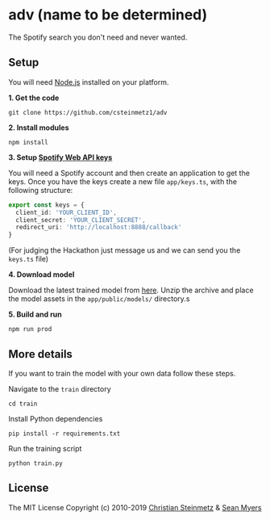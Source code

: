 # adv (name to be determined)
The Spotify search you don't need and never wanted.

## Setup

You will need [Node.js](https://nodejs.org/en/) installed on your platform.

**1. Get the code**
```
git clone https://github.com/csteinmetz1/adv
```

**2. Install modules**
```
npm install
```

**3. Setup [Spotify Web API keys](https://developer.spotify.com/dashboard)**

You will need a Spotify account and then create an application to get the keys.
Once you have the keys create a new file `app/keys.ts`, with the following structure:

```typescript
export const keys = {
  client_id: 'YOUR_CLIENT_ID',
  client_secret: 'YOUR_CLIENT_SECRET',
  redirect_uri: 'http://localhost:8888/callback'
}
```

(For judging the Hackathon just message us and we can send you the `keys.ts` file)

**4. Download model**

Download the latest trained model from [here](https://drive.google.com/drive/folders/1NSJYIw4Hi5iZ7QeZ8zO5EbPCgvRiaHTs?usp=sharing).
Unzip the archive and place the model assets in the `app/public/models/` directory.s

**5. Build and run**
```
npm run prod
```

## More details

If you want to train the model with your own data follow these steps.

Navigate to the `train` directory
```
cd train
```

Install Python dependencies
```
pip install -r requirements.txt
```

Run the training script
```
python train.py
```

## License
The MIT License
Copyright (c) 2010-2019 [Christian Steinmetz](https://www.christiansteinmetz.com/) & [Sean Myers](https://seanmyers.xyz/)